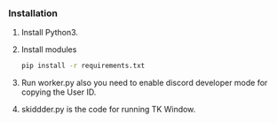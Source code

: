 ### Installation

1. Install Python3.

2. Install modules
   ```sh
   pip install -r requirements.txt
   ```
3. Run worker.py also you need to enable discord developer mode for copying the User ID.
4. skiddder.py is the code for running TK Window.

